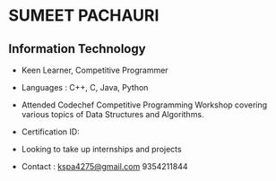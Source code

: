 # SUMEET PACHAURI
## Information Technology

 - Keen Learner, Competitive Programmer
 - Languages : C++, C, Java, Python

 - Attended Codechef Competitive Programming Workshop covering various topics of Data Structures and Algorithms.

 - Certification ID:

 - Looking to take up internships and projects
 
  - Contact : kspa4275@gmail.com
              9354211844 
